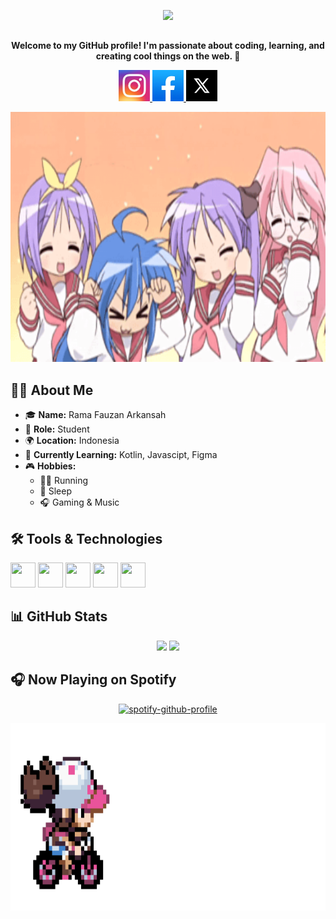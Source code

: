 <!-- HEADER ANIMASI -->
<p align="center">
  <img src="https://capsule-render.vercel.app/api?text=Hi%20There!%👋&animation=twinkling&type=venom&color=gradient&height=200"/>
</p>

##

<!-- KATA PENGANTAR -->
<p align="center">
  <b>Welcome to my GitHub profile! I'm passionate about coding, learning, and creating cool things on the web. 🚀</b>
</p>
<p align="center">
<a href="https://www.instagram.com/a4amaaaa/">
  <img height="50" src="img/igLogo.jpeg"/>
<a href="https://www.facebook.com/profile.php?id=61552030828768">
  <img height="50" src="img/fbLogo.jpeg"/>
<a href="https://x.com/Ecortsist">
  <img height="50" src="img/xLogo.jpeg"/>
</a>
</p>

<!-- GIF -->
<p align="center">
  <img src="img/lukyStar.gif" width="1000" height="400" />
</p>

## 🧑‍💻 About Me

- 🎓 **Name:** Rama Fauzan Arkansah
- 💼 **Role:** Student
- 🌍 **Location:** Indonesia
- 🎯 **Currently Learning:** Kotlin, Javascipt, Figma
- 🎮 **Hobbies:**
  - 🏃‍♂️ Running
  - 🛌 Sleep
  - 🎧 Gaming & Music

<!-- TOOLS USED -->

## 🛠️ Tools & Technologies

<p align="left"> <img src="https://cdn.jsdelivr.net/gh/devicons/devicon/icons/html5/html5-original.svg" width="40" height="40"/> <img src="https://cdn.jsdelivr.net/gh/devicons/devicon/icons/css3/css3-original.svg" width="40" height="40"/> <img <img src="https://cdn.jsdelivr.net/gh/devicons/devicon/icons/mysql/mysql-original.svg" width="40" height="40"/> <img src="https://cdn.jsdelivr.net/gh/devicons/devicon/icons/github/github-original.svg" width="40" height="40"/> <img src="https://cdn.jsdelivr.net/gh/devicons/devicon/icons/bootstrap/bootstrap-original.svg" width="40" height="40"/> </p>

<!-- GITHUB STATS -->

## 📊 GitHub Stats

<p align="center"> <img src="https://github-readme-stats.vercel.app/api?username=Amaaaa4real&show_icons=true&theme=radical" width="400"/> <img src="https://github-readme-stats.vercel.app/api/top-langs/?username=Amaaaa4real&layout=compact&theme=radical" width="300"/> </p>

## 🎧 Now Playing on Spotify

<p align="center">
  <a href="https://spotify-github-profile.kittinanx.com/api/view?uid=31cr4r5qibblr324zyt3xlmq3ob4&redirect=true">
    <img src="https://spotify-github-profile.kittinanx.com/api/view?uid=31cr4r5qibblr324zyt3xlmq3ob4&cover_image=true&theme=default&show_offline=true&background_color=121212&interchange=true&bar_color=53b14f&bar_color_cover=false" alt="spotify-github-profile" />
  </a>
</p>

<p align="center">
  <img src="img/carrd gif.gif" width="1000" height ="300"/>
</p>
